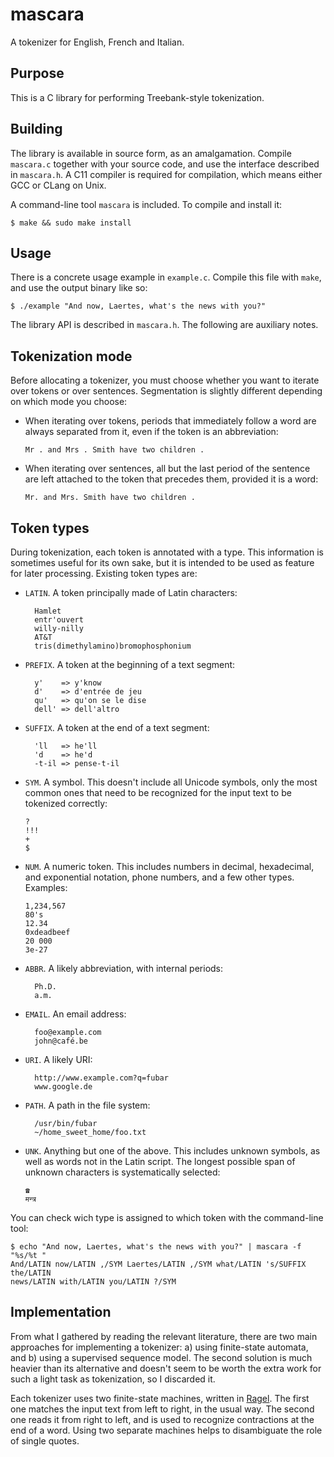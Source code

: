 # mascara

A tokenizer for English, French and Italian.

## Purpose

This is a C library for performing Treebank-style tokenization.


## Building

The library is available in source form, as an amalgamation. Compile `mascara.c`
together with your source code, and use the interface described in `mascara.h`.
A C11 compiler is required for compilation, which means either GCC or CLang on
Unix.

A command-line tool `mascara` is included. To compile and install it:

    $ make && sudo make install


## Usage

There is a concrete usage example in `example.c`. Compile this file with `make`,
and use the output binary like so:

    $ ./example "And now, Laertes, what's the news with you?"

The library API is described in `mascara.h`. The following are auxiliary notes.


## Tokenization mode

Before allocating a tokenizer, you must choose whether you want to iterate over
tokens or over sentences. Segmentation is slightly different depending on which
mode you choose:

* When iterating over tokens, periods that immediately follow a word are always
  separated from it, even if the token is an abbreviation:

      Mr . and Mrs . Smith have two children .

* When iterating over sentences, all but the last period of the sentence are
  left attached to the token that precedes them, provided it is a word:
  
      Mr. and Mrs. Smith have two children .


## Token types

During tokenization, each token is annotated with a type. This information is
sometimes useful for its own sake, but it is intended to be used as feature for
later processing. Existing token types are:

* `LATIN`. A token principally made of Latin characters:

        Hamlet
        entr'ouvert
        willy-nilly
        AT&T
        tris(dimethylamino)bromophosphonium

* `PREFIX`. A token at the beginning of a text segment:

        y'    => y'know
        d'    => d'entrée de jeu
        qu'   => qu'on se le dise
        dell' => dell'altro

* `SUFFIX`. A token at the end of a text segment:

        'll   => he'll
        'd    => he'd
        -t-il => pense-t-il

* `SYM`. A symbol. This doesn't include all Unicode symbols, only the most
  common ones that need to be recognized for the input text to be tokenized
  correctly:

      ?
      !!!
      +
      $

* `NUM`. A numeric token. This includes numbers in decimal, hexadecimal, and
  exponential notation, phone numbers, and a few other types. Examples:

      1,234,567
      80's
      12.34
      0xdeadbeef
      20 000
      3e-27

* `ABBR`. A likely abbreviation, with internal periods:

        Ph.D.
        a.m.

* `EMAIL`. An email address:

        foo@example.com
        john@café.be

* `URI`. A likely URI:

        http://www.example.com?q=fubar
        www.google.de
      
* `PATH`. A path in the file system:
 
        /usr/bin/fubar
        ~/home_sweet_home/foo.txt
 
* `UNK`. Anything but one of the above. This includes unknown symbols, as well
  as words not in the Latin script. The longest possible span of unknown
  characters is systematically selected:

      ☎
      मन्त्र

You can check wich type is assigned to which token with the command-line tool:

    $ echo "And now, Laertes, what's the news with you?" | mascara -f "%s/%t "
    And/LATIN now/LATIN ,/SYM Laertes/LATIN ,/SYM what/LATIN 's/SUFFIX the/LATIN
    news/LATIN with/LATIN you/LATIN ?/SYM

## Implementation

From what I gathered by reading the relevant literature, there are two main
approaches for implementing a tokenizer: a) using finite-state automata, and b)
using a supervised sequence model. The second solution is much heavier than its
alternative and doesn't seem to be worth the extra work for such a light task as
tokenization, so I discarded it.

Each tokenizer uses two finite-state machines, written in
[Ragel](http://www.colm.net/open-source/ragel/). The first one matches the input
text from left to right, in the usual way. The second one reads it from right to
left, and is used to recognize contractions at the end of a word. Using two
separate machines helps to disambiguate the role of single quotes.

